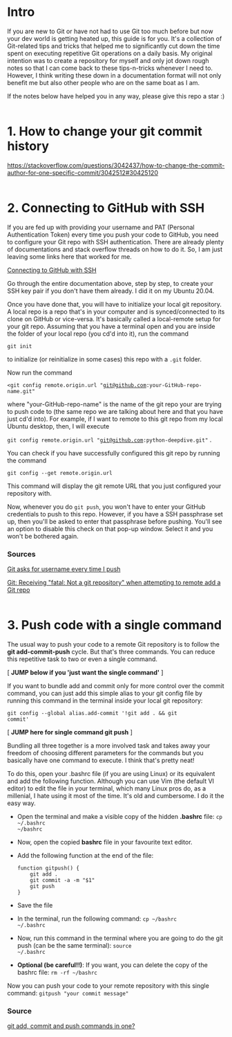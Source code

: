 # Intro
If you are new to Git or have not had to use Git too much before but now your dev world is getting heated up, this guide is for you. It's a collection of Git-related tips and tricks that helped me to significantly cut down the time spent on executing repetitive Git operations on a daily basis. My original intention was to create a repository for myself and only jot down rough notes so that I can come back to these tips-n-tricks whenever I need to. However, I think writing these down in a documentation format will not only benefit me but also other people who are on the same boat as I am.

If the notes below have helped you in any way, please give this repo a star :) <br><br>

# 1. How to change your git commit history
https://stackoverflow.com/questions/3042437/how-to-change-the-commit-author-for-one-specific-commit/3042512#30425120 <br><br>

# 2. Connecting to GitHub with SSH

If you are fed up with providing your username and PAT (Personal Authentication Token) every time you push your code to GitHub, you need to configure your Git repo with SSH authentication. There are already plenty of documentations and stack overflow threads on how to do it. So, I am just leaving some links here that worked for me.
   
[Connecting to GitHub with SSH](https://docs.github.com/en/authentication/connecting-to-github-with-ssh)
   
Go through the entire documentation above, step by step, to create your SSH key pair if you don't have them already. I did it on my Ubuntu 20.04.
   
Once you have done that, you will have to initialize your local git repository. A local repo is a repo that's in your computer and is synced/connected to its clone on GitHub or vice-versa. It's basically called a local-remote setup for your git repo. Assuming that you have a terminal open and you are inside the   folder of your local repo (you cd'd into it), run the command 
   
<code>git init</code> 
   
to initialize (or reinitialize in some cases) this repo with a <code>.git</code> folder.
   
Now run the command 
   
<code><git config remote.origin.url "git@github.com:your-GitHub-repo-name.git"</code> 
  
where "your-GitHub-repo-name" is the name of the git repo your are trying to push code to (the same repo we are talking about here and that you have just cd'd into). For example, if I want to remote to this git repo from my local Ubuntu desktop, then, I will execute 
  
<code>git config remote.origin.url "git@github.com:python-deepdive.git"</code> .
  
You can check if you have successfully configured this git repo by running the command
  
<code>git config --get remote.origin.url</code>
  
This command will display the git remote URL that you just configured your repository with.
  
Now, whenever you do <code>git push</code>, you won't have to enter your GitHub credentials to push to this repo. However, if you have a SSH passphrase set up, then you'll be asked to enter that passphrase before pushing. You'll see an option to disable this check on that pop-up window. Select it and you won't be bothered again.
  
### Sources
[Git asks for username every time I push](https://stackoverflow.com/a/34957424)
  
[Git: Receiving "fatal: Not a git repository" when attempting to remote add a Git repo](https://stackoverflow.com/a/4630763) <br><br>
  
# 3. Push code with a single command
  
The usual way to push your code to a remote Git repository is to follow the **git add-commit-push** cycle. But that's three commands. You can reduce this repetitive task to two or even a single command.

[ **JUMP below if you 'just want the single command'** ]

  
If you want to bundle add and commit only for more control over the commit command, you can just add this simple alias to your git config file by running this command in the terminal inside your local git repository:
  
<code>git config --global alias.add-commit '!git add . && git commit'</code>

[ **JUMP here for single command git push** ]
  

Bundling all three together is a more involved task and takes away your freedom of choosing different parameters for the commands but you basically have one command to execute. I think that's pretty neat!

To do this, open your .bashrc file (if you are using Linux) or its equivalent and add the following function. Although you can use Vim (the default VI editor) to edit the file in your terminal, which many Linux pros do, as a millenial, I hate using it most of the time. It's old and cumbersome. I do it the easy way.
  
  - Open the terminal and make a visible copy of the hidden **.bashrc** file: <code>cp ~/.bashrc ~/bashrc</code>
  - Now, open the copied **bashrc** file in your favourite text editor.
  - Add the following function at the end of the file:
  
        function gitpush() {
            git add .
            git commit -a -m "$1"
            git push
        }
  - Save the file
  - In the terminal, run the following command: <code>cp ~/bashrc ~/.bashrc</code>
  - Now, run this command in the terminal where you are going to do the git push (can be the same terminal): <code>source ~/.bashrc</code>
  - **Optional (be careful!!)**: If you want, you can delete the copy of the bashrc file: <code>rm -rf ~/bashrc </code>

Now you can push your code to your remote repository with this single command: <code>gitpush "your commit message"</code>
  
### Source
[git add, commit and push commands in one?](https://stackoverflow.com/a/23328996)
